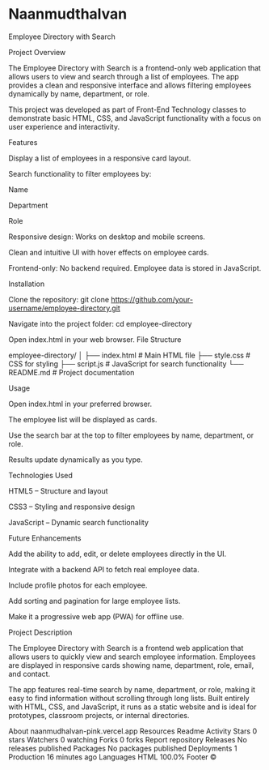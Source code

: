 # Naanmudthalvan
Employee Directory with Search

Project Overview

The Employee Directory with Search is a frontend-only web application that allows users to view and search through a list of employees. The app provides a clean and responsive interface and allows filtering employees dynamically by name, department, or role.

This project was developed as part of Front-End Technology classes to demonstrate basic HTML, CSS, and JavaScript functionality with a focus on user experience and interactivity.

Features

Display a list of employees in a responsive card layout.

Search functionality to filter employees by:

Name

Department

Role

Responsive design: Works on desktop and mobile screens.

Clean and intuitive UI with hover effects on employee cards.

Frontend-only: No backend required. Employee data is stored in JavaScript.

Installation

Clone the repository:
git clone https://github.com/your-username/employee-directory.git

Navigate into the project folder:
cd employee-directory

Open index.html in your web browser.
File Structure

employee-directory/ │ ├── index.html # Main HTML file ├── style.css # CSS for styling ├── script.js # JavaScript for search functionality └── README.md # Project documentation

Usage

Open index.html in your preferred browser.

The employee list will be displayed as cards.

Use the search bar at the top to filter employees by name, department, or role.

Results update dynamically as you type.

Technologies Used

HTML5 – Structure and layout

CSS3 – Styling and responsive design

JavaScript – Dynamic search functionality

Future Enhancements

Add the ability to add, edit, or delete employees directly in the UI.

Integrate with a backend API to fetch real employee data.

Include profile photos for each employee.

Add sorting and pagination for large employee lists.

Make it a progressive web app (PWA) for offline use.

Project Description

The Employee Directory with Search is a frontend web application that allows users to quickly view and search employee information. Employees are displayed in responsive cards showing name, department, role, email, and contact.

The app features real-time search by name, department, or role, making it easy to find information without scrolling through long lists. Built entirely with HTML, CSS, and JavaScript, it runs as a static website and is ideal for prototypes, classroom projects, or internal directories.

About
naanmudhalvan-pink.vercel.app
Resources
 Readme
 Activity
Stars
 0 stars
Watchers
 0 watching
Forks
 0 forks
Report repository
Releases
No releases published
Packages
No packages published
Deployments
1
 Production 16 minutes ago
Languages
HTML
100.0%
Footer
©

